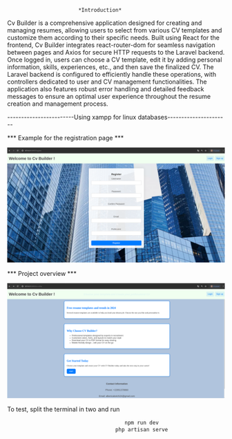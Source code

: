                            *Introduction*

Cv Builder is a comprehensive application designed for creating and managing resumes, allowing users to select from various CV templates and customize them according to their specific needs. Built using React for the frontend, Cv Builder integrates react-router-dom for seamless navigation between pages and Axios for secure HTTP requests to the Laravel backend. Once logged in, users can choose a CV template, edit it by adding personal information, skills, experiences, etc., and then save the finalized CV. The Laravel backend is configured to efficiently handle these operations, with controllers dedicated to user and CV management functionalities. The application also features robust error handling and detailed feedback messages to ensure an optimal user experience throughout the resume creation and management process.


------------------------Using xampp for linux databases----------------------


*** Example for the registration page ***

![Exemple d'image](assets/f.png)


*** Project overview ***

![Exemple d'image](assets/g.png)


To test, split the terminal in two and run 

                                          npm run dev
                                       php artisan serve
